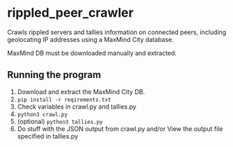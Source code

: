 # rippled_peer_crawler
Crawls rippled servers and tallies information on connected peers, including geolocating IP addresses using a MaxMind City database.

MaxMind DB must be downloaded manually and extracted.

## Running the program
1. Download and extract the MaxMind City DB.
2. `pip install -r reqirements.txt`
3. Check variables in crawl.py and tallies.py
4. `python3 crawl.py`
5. (optional) `python3 tallies.py`
6. Do stuff with the JSON output from crawl.py and/or View the output file specified in tallies.py
